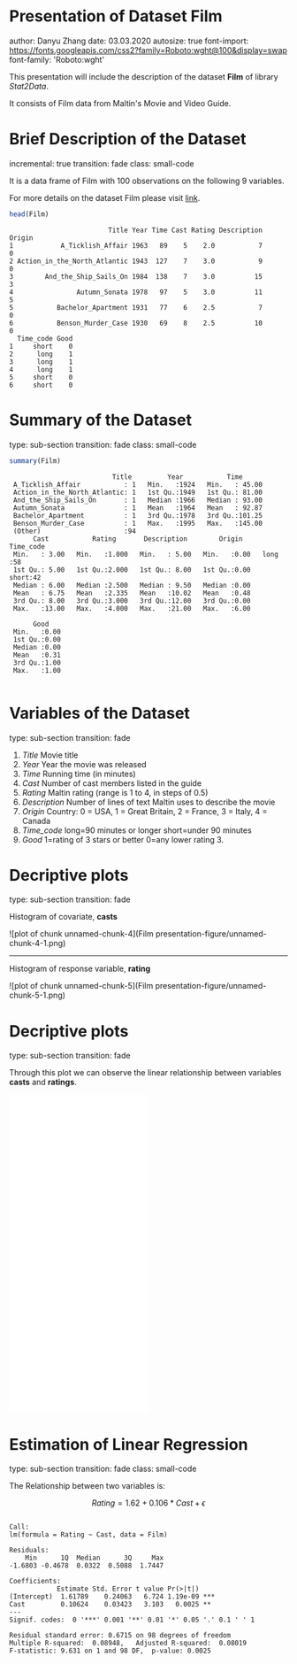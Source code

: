 Presentation of Dataset Film
========================================================
author: Danyu Zhang 
date: 03.03.2020
autosize: true
font-import: https://fonts.googleapis.com/css2?family=Roboto:wght@100&display=swap
font-family: 'Roboto:wght'

This presentation will include the description of the dataset **Film** of library *Stat2Data*. 

It consists of Film data from Maltin's Movie and Video Guide. 


<style>
.small-code pre code {
  font-size: 25px;
}
</style>

Brief Description of the Dataset
========================================================
incremental: true
transition: fade
class: small-code

It is a data frame of Film with 100 observations on the following 9 variables. 

For more details on the dataset Film please visit [link](https://cran.r-project.org/web/packages/Stat2Data/Stat2Data.pdf).




```r
head(Film)
```

```
                         Title Year Time Cast Rating Description Origin
1            A_Ticklish_Affair 1963   89    5    2.0           7      0
2 Action_in_the_North_Atlantic 1943  127    7    3.0           9      0
3        And_the_Ship_Sails_On 1984  138    7    3.0          15      3
4                Autumn_Sonata 1978   97    5    3.0          11      5
5           Bachelor_Apartment 1931   77    6    2.5           7      0
6           Benson_Murder_Case 1930   69    8    2.5          10      0
  Time_code Good
1     short    0
2      long    1
3      long    1
4      long    1
5     short    0
6     short    0
```


Summary of the Dataset
========================================================
type: sub-section
transition: fade
class: small-code


```r
summary(Film)
```

```
                          Title         Year           Time       
 A_Ticklish_Affair           : 1   Min.   :1924   Min.   : 45.00  
 Action_in_the_North_Atlantic: 1   1st Qu.:1949   1st Qu.: 81.00  
 And_the_Ship_Sails_On       : 1   Median :1966   Median : 93.00  
 Autumn_Sonata               : 1   Mean   :1964   Mean   : 92.87  
 Bachelor_Apartment          : 1   3rd Qu.:1978   3rd Qu.:101.25  
 Benson_Murder_Case          : 1   Max.   :1995   Max.   :145.00  
 (Other)                     :94                                  
      Cast           Rating       Description        Origin     Time_code 
 Min.   : 3.00   Min.   :1.000   Min.   : 5.00   Min.   :0.00   long :58  
 1st Qu.: 5.00   1st Qu.:2.000   1st Qu.: 8.00   1st Qu.:0.00   short:42  
 Median : 6.00   Median :2.500   Median : 9.50   Median :0.00             
 Mean   : 6.75   Mean   :2.335   Mean   :10.02   Mean   :0.48             
 3rd Qu.: 8.00   3rd Qu.:3.000   3rd Qu.:12.00   3rd Qu.:0.00             
 Max.   :13.00   Max.   :4.000   Max.   :21.00   Max.   :6.00             
                                                                          
      Good     
 Min.   :0.00  
 1st Qu.:0.00  
 Median :0.00  
 Mean   :0.31  
 3rd Qu.:1.00  
 Max.   :1.00  
               
```

Variables of the Dataset
========================================================
type: sub-section
transition: fade

1. *Title* Movie title
2. *Year* Year the movie was released
3. *Time* Running time (in minutes)
4. *Cast* Number of cast members listed in the guide
5. *Rating* Maltin rating (range is 1 to 4, in steps of 0.5)
6. *Description* Number of lines of text Maltin uses to describe the movie
7. *Origin* Country: 0 = USA, 1 = Great Britain, 2 = France, 3 = Italy, 4 = Canada
8. *Time_code* long=90 minutes or longer short=under 90 minutes
9. *Good* 1=rating of 3 stars or better 0=any lower rating 3. 

Decriptive plots
========================================================
type: sub-section
transition: fade

Histogram of covariate, **casts**


![plot of chunk unnamed-chunk-4](Film presentation-figure/unnamed-chunk-4-1.png)
***

Histogram of response variable, **rating**

![plot of chunk unnamed-chunk-5](Film presentation-figure/unnamed-chunk-5-1.png)


Decriptive plots
========================================================
type: sub-section
transition: fade

Through this plot we can observe the linear relationship between variables **casts** and **ratings**.


<style>
  .p_iframe iframe {
    width:50%;
    height:576px;
}
</style>

<div class="p_iframe">
<iframe frameborder="0" seamless='seamless' scrolling=no src="plotly.html"></iframe>
</div>


Estimation of Linear Regression
========================================================
type: sub-section
transition: fade
class: small-code

The Relationship between two variables is: 

$$Rating = 1.62 + 0.106*Cast + \epsilon$$

```

Call:
lm(formula = Rating ~ Cast, data = Film)

Residuals:
    Min      1Q  Median      3Q     Max 
-1.6803 -0.4678  0.0322  0.5088  1.7447 

Coefficients:
            Estimate Std. Error t value Pr(>|t|)    
(Intercept)  1.61789    0.24063   6.724 1.19e-09 ***
Cast         0.10624    0.03423   3.103   0.0025 ** 
---
Signif. codes:  0 '***' 0.001 '**' 0.01 '*' 0.05 '.' 0.1 ' ' 1

Residual standard error: 0.6715 on 98 degrees of freedom
Multiple R-squared:  0.08948,	Adjusted R-squared:  0.08019 
F-statistic: 9.631 on 1 and 98 DF,  p-value: 0.0025
```

